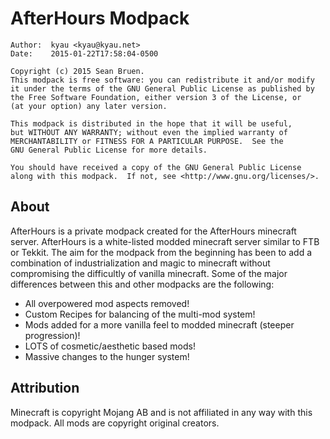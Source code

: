 # AfterHours Modpack
    Author:  kyau <kyau@kyau.net>
    Date:    2015-01-22T17:58:04-0500

    Copyright (c) 2015 Sean Bruen.
    This modpack is free software: you can redistribute it and/or modify
    it under the terms of the GNU General Public License as published by
    the Free Software Foundation, either version 3 of the License, or
    (at your option) any later version.

    This modpack is distributed in the hope that it will be useful,
    but WITHOUT ANY WARRANTY; without even the implied warranty of
    MERCHANTABILITY or FITNESS FOR A PARTICULAR PURPOSE.  See the
    GNU General Public License for more details.

    You should have received a copy of the GNU General Public License
    along with this modpack.  If not, see <http://www.gnu.org/licenses/>.

## About

AfterHours is a private modpack created for the AfterHours minecraft server.
AfterHours is a white-listed modded minecraft server similar to FTB or Tekkit.
The aim for the modpack from the beginning has been to add a combination of
industrialization and magic to minecraft without compromising the difficultly
of vanilla minecraft. Some of the major differences between this and other
modpacks are the following:
* All overpowered mod aspects removed!
* Custom Recipes for balancing of the multi-mod system!
* Mods added for a more vanilla feel to modded minecraft (steeper progression)!
* LOTS of cosmetic/aesthetic based mods!
* Massive changes to the hunger system!

## Attribution

Minecraft is copyright Mojang AB and is not affiliated in any way with this
modpack.
All mods are copyright original creators.
